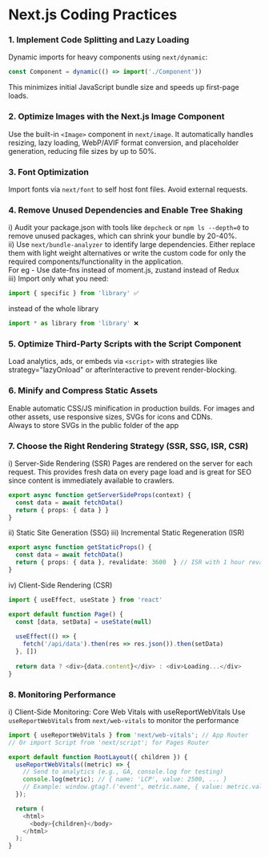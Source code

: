 # Next.js Coding Practices

### 1. Implement Code Splitting and Lazy Loading
Dynamic imports for heavy components using `next/dynamic`:
```typescript
const Component = dynamic(() => import('./Component'))
```
This minimizes initial JavaScript bundle size and speeds up first-page loads.

### 2. Optimize Images with the Next.js Image Component
Use the built-in `<Image>` component in `next/image`. 
It automatically handles resizing, lazy loading, WebP/AVIF format conversion, and placeholder generation, reducing file sizes by up to 50%.

### 3. Font Optimization
Import fonts via `next/font` to self host font files. Avoid external requests.

### 4. Remove Unused Dependencies and Enable Tree Shaking
i) Audit your package.json with tools like `depcheck` or `npm ls --depth=0` to remove unused packages, which can shrink your bundle by 20-40%.<br/>
ii) Use `next/bundle-analyzer` to identify large dependencies. Either replace them with light weight alternatives or write the custom code for only the required components/functionality in the application.<br/>
For eg - Use date-fns instead of moment.js, zustand instead of Redux<br/>
iii) Import only what you need: 
```typescript
import { specific } from 'library' ✅
```
instead of the whole library
```typescript
import * as library from 'library' ❌
```
### 5. Optimize Third-Party Scripts with the Script Component
Load analytics, ads, or embeds via `<script>` with strategies like strategy="lazyOnload" or afterInteractive to prevent render-blocking.

### 6. Minify and Compress Static Assets
Enable automatic CSS/JS minification in production builds. For images and other assets, use responsive sizes, SVGs for icons and CDNs.<br/>
Always to store SVGs in the public folder of the app

### 7. Choose the Right Rendering Strategy (SSR, SSG, ISR, CSR)
i) Server-Side Rendering (SSR)
Pages are rendered on the server for each request. This provides fresh data on every page load and is great for SEO since content is immediately available to crawlers.
```typescript
export async function getServerSideProps(context) {
  const data = await fetchData()
  return { props: { data } }
}
```
ii) Static Site Generation (SSG)
iii) Incremental Static Regeneration (ISR)
```typescript
export async function getStaticProps() {
  const data = await fetchData()
  return { props: { data }, revalidate: 3600  } // ISR with 1 hour revalidation
}
```
iv) Client-Side Rendering (CSR)
```typescript
import { useEffect, useState } from 'react'

export default function Page() {
  const [data, setData] = useState(null)
  
  useEffect(() => {
    fetch('/api/data').then(res => res.json()).then(setData)
  }, [])
  
  return data ? <div>{data.content}</div> : <div>Loading...</div>
}
```

### 8. Monitoring Performance
i) Client-Side Monitoring: Core Web Vitals with useReportWebVitals
Use `useReportWebVitals` from `next/web-vitals` to monitor the performance
```typescript
import { useReportWebVitals } from 'next/web-vitals'; // App Router
// Or import Script from 'next/script'; for Pages Router

export default function RootLayout({ children }) {
  useReportWebVitals((metric) => {
    // Send to analytics (e.g., GA, console.log for testing)
    console.log(metric); // { name: 'LCP', value: 2500, ... }
    // Example: window.gtag?.('event', metric.name, { value: metric.value });
  });

  return (
    <html>
      <body>{children}</body>
    </html>
  );
}
```